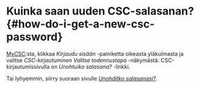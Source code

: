 
# Kuinka saan uuden CSC-salasanan? {#how-do-i-get-a-new-csc-password}

[MyCSC](https://my.csc.fi):sta, klikkaa *Kirjaudu sisään* -painiketta oikeasta yläkulmasta ja valitse *CSC-kirjautuminen* *Valitse todennustapa* -näkymästä. CSC-kirjautumissivulla on *Unohtuiko salasana?* -linkki.

Tai lyhyemmin, siirry suoraan sivulle [*Unohditko salasanasi?*](https://my.csc.fi/forgot-password).
